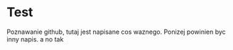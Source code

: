 # Test
Poznawanie github, tutaj jest napisane cos waznego. Ponizej powinien byc inny napis. a no tak
